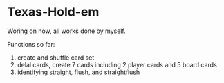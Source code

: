 # Texas-Hold-em

Woring on now, all works done by myself.

Functions so far:

1. create and shuffle card set
2. delal cards, create 7 cards including 2 player cards and 5 board cards
3. identifying straight, flush, and straightflush

